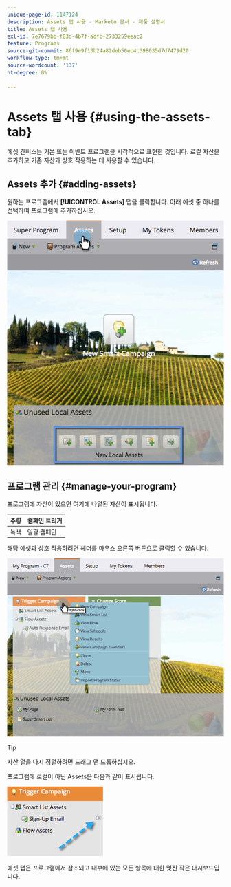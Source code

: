 ```yaml
---
unique-page-id: 1147124
description: Assets 탭 사용 - Marketo 문서 - 제품 설명서
title: Assets 탭 사용
exl-id: 7e7679bb-f83d-4b7f-adfb-2733259eeac2
feature: Programs
source-git-commit: 86f9e9f13b24a82deb50ec4c398035d7d7479d20
workflow-type: tm+mt
source-wordcount: '137'
ht-degree: 0%

---
```


# Assets 탭 사용 {#using-the-assets-tab}

에셋 캔버스는 기본 또는 이벤트 프로그램을 시각적으로 표현한 것입니다. 로컬 자산을 추가하고 기존 자산과 상호 작용하는 데 사용할 수 있습니다.

## Assets 추가 {#adding-assets}

원하는 프로그램에서 **[!UICONTROL Assets]** 탭을 클릭합니다. 아래 에셋 중 하나를 선택하여 프로그램에 추가하십시오.

![](assets/programassets.png)

## 프로그램 관리  {#manage-your-program}

프로그램에 자산이 있으면 여기에 나열된 자산이 표시됩니다.

| 주황 | 캠페인 트리거 |
|---|---|
| 녹색 | 일괄 캠페인 |

해당 에셋과 상호 작용하려면 헤더를 마우스 오른쪽 버튼으로 클릭할 수 있습니다.

![](assets/assetsprefilled.png)

>[!TIP]
>
>자산 열을 다시 정렬하려면 드래그 앤 드롭하십시오.

프로그램에 로컬이 아닌 Assets은 다음과 같이 표시됩니다.

![](assets/image2014-9-18-16-3a30-3a33.png)

에셋 탭은 프로그램에서 참조되고 내부에 있는 모든 항목에 대한 멋진 작은 대시보드입니다.
